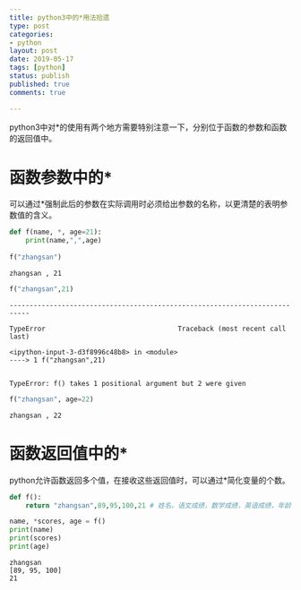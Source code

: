 ```yaml
---
title: python3中的*用法拾遗
type: post
categories:
- python
layout: post
date: 2019-05-17
tags: [python]
status: publish
published: true
comments: true

---
```




python3中对*的使用有两个地方需要特别注意一下，分别位于函数的参数和函数的返回值中。

# 函数参数中的*
可以通过*强制此后的参数在实际调用时必须给出参数的名称，以更清楚的表明参数值的含义。


```python
def f(name, *, age=21):
    print(name,",",age)
    
f("zhangsan")
```

    zhangsan , 21



```python
f("zhangsan",21)
```


    ---------------------------------------------------------------------------
    
    TypeError                                 Traceback (most recent call last)
    
    <ipython-input-3-d3f8996c48b8> in <module>
    ----> 1 f("zhangsan",21)


    TypeError: f() takes 1 positional argument but 2 were given



```python
f("zhangsan", age=22)
```

    zhangsan , 22


# 函数返回值中的*
python允许函数返回多个值，在接收这些返回值时，可以通过*简化变量的个数。


```python
def f():
    return "zhangsan",89,95,100,21 # 姓名，语文成绩，数学成绩，英语成绩，年龄
```


```python
name, *scores, age = f()
print(name)
print(scores)
print(age)
```

    zhangsan
    [89, 95, 100]
    21

